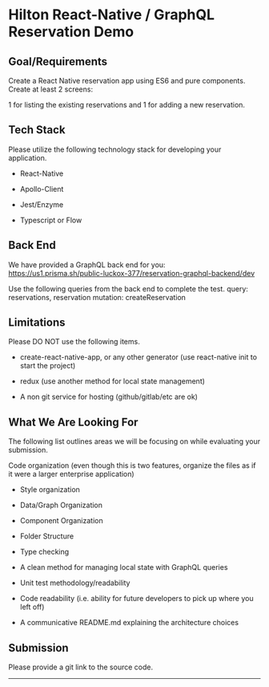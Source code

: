 # Hilton React-Native / GraphQL Reservation Demo

## Goal/Requirements

Create a React Native reservation app using ES6 and pure components. Create at least 2 screens:

1 for listing the existing reservations and 1 for adding a new reservation.

## Tech Stack

Please utilize the following technology stack for developing your application.

- React-Native

- Apollo-Client

- Jest/Enzyme

- Typescript or Flow

## Back End

We have provided a GraphQL back end for you: https://us1.prisma.sh/public-luckox-377/reservation-graphql-backend/dev

Use the following queries from the back end to complete the test.
query: reservations, reservation
mutation: createReservation

## Limitations

Please DO NOT use the following items.

- create-react-native-app, or any other generator (use react-native init to start the project)

- redux (use another method for local state management)

- A non git service for hosting (github/gitlab/etc are ok)

## What We Are Looking For

The following list outlines areas we will be focusing on while evaluating your submission.

Code organization (even though this is two features, organize the files as if it were a larger enterprise application)

- Style organization

- Data/Graph Organization

- Component Organization

- Folder Structure

- Type checking

- A clean method for managing local state with GraphQL queries

- Unit test methodology/readability

- Code readability (i.e. ability for future developers to pick up where you left off)

- A communicative README.md explaining the architecture choices

## Submission

Please provide a git link to the source code.

---
